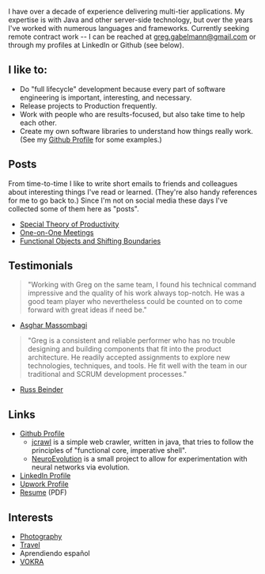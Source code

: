 I have over a decade of experience delivering multi-tier applications. My expertise is with Java and other server-side technology, but over the years I've worked with numerous languages and frameworks. Currently seeking remote contract work -- I can be reached at greg.gabelmann@gmail.com or through my profiles at LinkedIn or Github (see below).

## I like to:

* Do "full lifecycle" development because every part of software engineering is important, interesting, and necessary.
* Release projects to Production frequently.
* Work with people who are results-focused, but also take time to help each other.
* Create my own software libraries to understand how things really work. (See my [Github Profile](https://github.com/ggabelmann/) for some examples.)

## Posts

From time-to-time I like to write short emails to friends and colleagues about interesting things I've read or learned. (They're also handy references for me to go back to.) Since I'm not on social media these days I've collected some of them here as "posts".

* [Special Theory of Productivity](productivity.md)
* [One-on-One Meetings](one-on-ones.md)
* [Functional Objects and Shifting Boundaries](values.md)

## Testimonials

> "Working with Greg on the same team, I found his technical command impressive and the quality of his work always top-notch. He was a good team player who nevertheless could be counted on to come forward with great ideas if need be."
* [Asghar Massombagi](https://www.linkedin.com/in/asgharmassombagi/)

> "Greg is a consistent and reliable performer who has no trouble designing and building components that fit into the product architecture. He readily accepted assignments to explore new technologies, techniques, and tools. He fit well with the team in our traditional and SCRUM development processes."
* [Russ Beinder](https://www.linkedin.com/in/beinder/)

## Links

* [Github Profile](https://github.com/ggabelmann/)
  * [jcrawl](https://github.com/ggabelmann/jcrawl) is a simple web crawler, written in java, that tries to follow the principles of "functional core, imperative shell".
  * [NeuroEvolution](https://github.com/ggabelmann/NeuroEvolution) is a small project to allow for experimentation with neural networks via evolution.
* [LinkedIn Profile](https://linkedin.com/in/greg-gabelmann-1878574)
* [Upwork Profile](https://www.upwork.com/o/profiles/users/_~0181d482db59095389/)
* [Resume](greg_gabelmann_resume.pdf) (PDF)

## Interests

* [Photography](https://s3.amazonaws.com/ggabelmann/index.html)
* [Travel](https://s3.amazonaws.com/ggabelmann/travel/index.html)
* Aprendiendo español
* [VOKRA](http://www.orphankittenrescue.com/)
